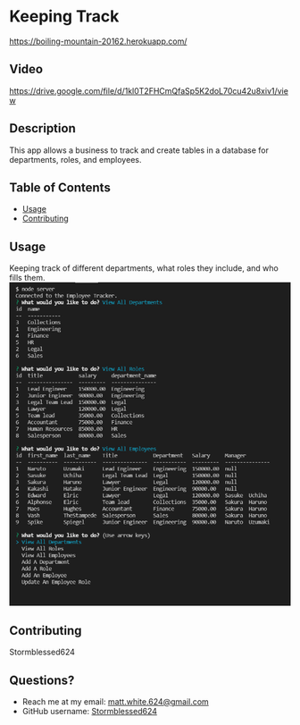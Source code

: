 
  # Keeping Track
  https://boiling-mountain-20162.herokuapp.com/
  
  ## Video
  https://drive.google.com/file/d/1kl0T2FHCmQfaSp5K2doL70cu42u8xiv1/view
  
  ## Description
  This app allows a business to track and create tables in a database for departments, roles, and employees.

  ## Table of Contents
  * [Usage](#usage)
  * [Contributing](#contributing)
  

  ## Usage
  Keeping track of different departments, what roles they include, and who fills them.
  ![alt text](images/keeping-track-screenshot.png)



  ## Contributing
  Stormblessed624
  

  ## Questions?
  - Reach me at my email: matt.white.624@gmail.com
  - GitHub username: [Stormblessed624](https://github.com/Stormblessed624/)

  
